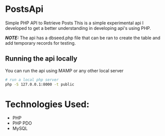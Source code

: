 # PostsApi
Simple PHP API to Retrieve Posts
This is a simple experimental api I developed to get a better understanding in developing api's using PHP.

**_NOTE:_** The api has a dbseed.php file that can be ran to create the table and add temporary records for testing.


## Running the api locally
You can run the api using MAMP or any other local server
``` bash
# run a local php server
php -S 127.0.0.1:8000 -t public
```

# Technologies Used:
* PHP
* PHP PDO
* MySQL
